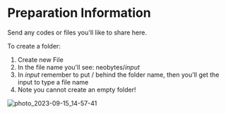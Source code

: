 # Preparation Information

Send any codes or files you'll like to share here.

To create a folder:
1. Create new File
2. In the file name you'll see: neobytes/*input*
3. In *input* remember to put / behind the folder name, then you'll get the input to type a file name
4. Note you cannot create an empty folder!
   
![photo_2023-09-15_14-57-41](https://github.com/qiaodotzip/neobytes/assets/139465626/2ccd1e59-62a6-44d7-96c9-47152721bc6e)
